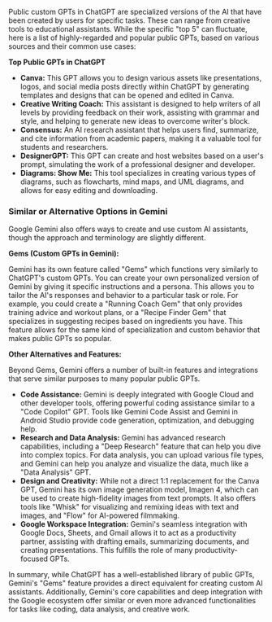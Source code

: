 Public custom GPTs in ChatGPT are specialized versions of the AI that have been created by users for specific tasks. These can range from creative tools to educational assistants. While the specific "top 5" can fluctuate, here is a list of highly-regarded and popular public GPTs, based on various sources and their common use cases:

**Top Public GPTs in ChatGPT**

* **Canva:** This GPT allows you to design various assets like presentations, logos, and social media posts directly within ChatGPT by generating templates and designs that can be opened and edited in Canva.
* **Creative Writing Coach:** This assistant is designed to help writers of all levels by providing feedback on their work, assisting with grammar and style, and helping to generate new ideas to overcome writer's block.
* **Consensus:** An AI research assistant that helps users find, summarize, and cite information from academic papers, making it a valuable tool for students and researchers.
* **DesignerGPT:** This GPT can create and host websites based on a user's prompt, simulating the work of a professional designer and developer.
* **Diagrams: Show Me:** This tool specializes in creating various types of diagrams, such as flowcharts, mind maps, and UML diagrams, and allows for easy editing and downloading.

### Similar or Alternative Options in Gemini

Google Gemini also offers ways to create and use custom AI assistants, though the approach and terminology are slightly different.

**Gems (Custom GPTs in Gemini):**

Gemini has its own feature called "Gems" which functions very similarly to ChatGPT's custom GPTs. You can create your own personalized version of Gemini by giving it specific instructions and a persona. This allows you to tailor the AI's responses and behavior to a particular task or role. For example, you could create a "Running Coach Gem" that only provides training advice and workout plans, or a "Recipe Finder Gem" that specializes in suggesting recipes based on ingredients you have. This feature allows for the same kind of specialization and custom behavior that makes public GPTs so popular.

**Other Alternatives and Features:**

Beyond Gems, Gemini offers a number of built-in features and integrations that serve similar purposes to many popular public GPTs.

* **Code Assistance:** Gemini is deeply integrated with Google Cloud and other developer tools, offering powerful coding assistance similar to a "Code Copilot" GPT. Tools like Gemini Code Assist and Gemini in Android Studio provide code generation, optimization, and debugging help.
* **Research and Data Analysis:** Gemini has advanced research capabilities, including a "Deep Research" feature that can help you dive into complex topics. For data analysis, you can upload various file types, and Gemini can help you analyze and visualize the data, much like a "Data Analysis" GPT.
* **Design and Creativity:** While not a direct 1:1 replacement for the Canva GPT, Gemini has its own image generation model, Imagen 4, which can be used to create high-fidelity images from text prompts. It also offers tools like "Whisk" for visualizing and remixing ideas with text and images, and "Flow" for AI-powered filmmaking.
* **Google Workspace Integration:** Gemini's seamless integration with Google Docs, Sheets, and Gmail allows it to act as a productivity partner, assisting with drafting emails, summarizing documents, and creating presentations. This fulfills the role of many productivity-focused GPTs.

In summary, while ChatGPT has a well-established library of public GPTs, Gemini's "Gems" feature provides a direct equivalent for creating custom AI assistants. Additionally, Gemini's core capabilities and deep integration with the Google ecosystem offer similar or even more advanced functionalities for tasks like coding, data analysis, and creative work.
